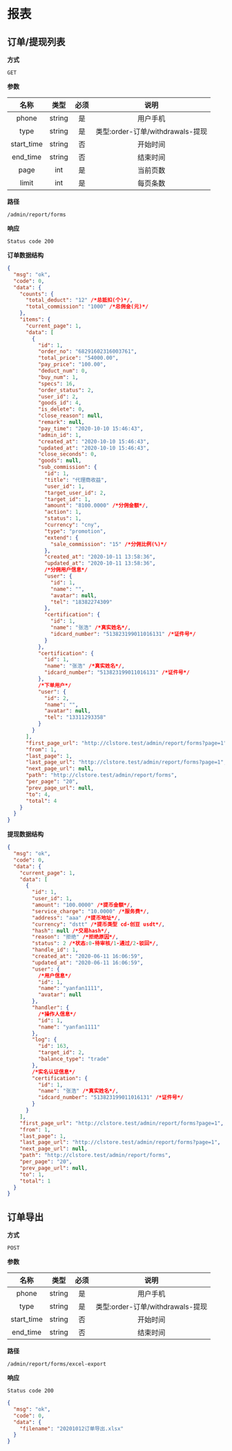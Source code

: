 # 报表

## 订单/提现列表

**方式**

`GET`

**参数**

|    名称    |  类型  | 必须 |               说明               |
| :--------: | :----: | :--: | :------------------------------: |
|   phone    | string |  是  |             用户手机             |
|    type    | string |  是  | 类型:order-订单/withdrawals-提现 |
| start_time | string |  否  |             开始时间             |
|  end_time  | string |  否  |             结束时间             |
|    page    |  int   |  是  |             当前页数             |
|   limit    |  int   |  是  |             每页条数             |

**路径**

`/admin/report/forms`

**响应**

`Status code 200`

**订单数据结构**

```json
{
  "msg": "ok",
  "code": 0,
  "data": {
    "counts": {
      "total_deduct": "12" /*总抵扣(个)*/,
      "total_commission": "1000" /*总佣金(元)*/
    },
    "items": {
      "current_page": 1,
      "data": [
        {
          "id": 1,
          "order_no": "68291602316003761",
          "total_price": "54000.00",
          "pay_price": "100.00",
          "deduct_num": 0,
          "buy_num": 1,
          "specs": 16,
          "order_status": 2,
          "user_id": 2,
          "goods_id": 4,
          "is_delete": 0,
          "close_reason": null,
          "remark": null,
          "pay_time": "2020-10-10 15:46:43",
          "admin_id": 1,
          "created_at": "2020-10-10 15:46:43",
          "updated_at": "2020-10-10 15:46:43",
          "close_seconds": 0,
          "goods": null,
          "sub_commission": {
            "id": 1,
            "title": "代理商收益",
            "user_id": 1,
            "target_user_id": 2,
            "target_id": 1,
            "amount": "8100.0000" /*分佣金额*/,
            "action": 1,
            "status": 1,
            "currency": "cny",
            "type": "promotion",
            "extend": {
              "sale_commission": "15" /*分佣比例(%)*/
            },
            "created_at": "2020-10-11 13:58:36",
            "updated_at": "2020-10-11 13:58:36",
            /*分佣用户信息*/
            "user": {
              "id": 1,
              "name": "",
              "avatar": null,
              "tel": "18382274309"
            },
            "certification": {
              "id": 1,
              "name": "张浩" /*真实姓名*/,
              "idcard_number": "513823199011016131" /*证件号*/
            }
          },
          "certification": {
            "id": 1,
            "name": "张浩" /*真实姓名*/,
            "idcard_number": "513823199011016131" /*证件号*/
          },
          /*下单用户*/
          "user": {
            "id": 2,
            "name": "",
            "avatar": null,
            "tel": "13311293358"
          }
        }
      ],
      "first_page_url": "http://clstore.test/admin/report/forms?page=1",
      "from": 1,
      "last_page": 1,
      "last_page_url": "http://clstore.test/admin/report/forms?page=1",
      "next_page_url": null,
      "path": "http://clstore.test/admin/report/forms",
      "per_page": "20",
      "prev_page_url": null,
      "to": 4,
      "total": 4
    }
  }
}
```

**提现数据结构**

```json
{
  "msg": "ok",
  "code": 0,
  "data": {
    "current_page": 1,
    "data": [
      {
        "id": 1,
        "user_id": 1,
        "amount": "100.0000" /*提币金额*/,
        "service_charge": "10.0000" /*服务费*/,
        "address": "aaa" /*提币地址*/,
        "currency": "dstt" /*提币类型 cd-创豆 usdt*/,
        "hash": null /*交易hash*/,
        "reason": "拒绝" /*拒绝原因*/,
        "status": 2 /*状态:0-待审核/1-通过/2-驳回*/,
        "handle_id": 1,
        "created_at": "2020-06-11 16:06:59",
        "updated_at": "2020-06-11 16:06:59",
        "user": {
          /*用户信息*/
          "id": 1,
          "name": "yanfan1111",
          "avatar": null
        },
        "handler": {
          /*操作人信息*/
          "id": 1,
          "name": "yanfan1111"
        },
        "log": {
          "id": 163,
          "target_id": 2,
          "balance_type": "trade"
        },
        /*实名认证信息*/
        "certification": {
          "id": 1,
          "name": "张浩" /*真实姓名*/,
          "idcard_number": "513823199011016131" /*证件号*/
        }
      }
    ],
    "first_page_url": "http://clstore.test/admin/report/forms?page=1",
    "from": 1,
    "last_page": 1,
    "last_page_url": "http://clstore.test/admin/report/forms?page=1",
    "next_page_url": null,
    "path": "http://clstore.test/admin/report/forms",
    "per_page": "20",
    "prev_page_url": null,
    "to": 1,
    "total": 1
  }
}
```

## 订单导出

**方式**

`POST`

**参数**

|    名称    |  类型  | 必须 |               说明               |
| :--------: | :----: | :--: | :------------------------------: |
|   phone    | string |  是  |             用户手机             |
|    type    | string |  是  | 类型:order-订单/withdrawals-提现 |
| start_time | string |  否  |             开始时间             |
|  end_time  | string |  否  |             结束时间             |

**路径**

`/admin/report/forms/excel-export`

**响应**

`Status code 200`

```json
{
  "msg": "ok",
  "code": 0,
  "data": {
    "filename": "20201012订单导出.xlsx"
  }
}
```

